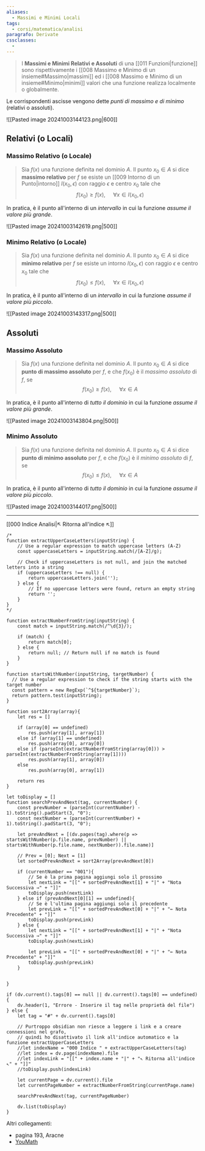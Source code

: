 ```yaml
---
aliases: 
  - Massimi e Minimi Locali
tags:
  - corsi/matematica/analisi
paragrafo: Derivate
cssclasses:
  - 
---
```

>I **Massimi e Minimi Relativi e Assoluti** di una [[011 Funzioni|funzione]] sono rispettivamente i [[008 Massimo e Minimo di un insieme#Massimo|massimi]] ed i [[008 Massimo e Minimo di un insieme#Minimo|minimi]] valori che una funzione realizza localmente o globalmente.

Le corrispondenti ascisse vengono dette *punti di massimo e di minimo* (relativi o assoluti).

![[Pasted image 20241003144123.png|600]]


## Relativi (o Locali)
### Massimo Relativo (o Locale)
>Sia $f(x)$ una funzione definita nel dominio $A$. Il punto $x_0\in A$ si dice **massimo relativo** per $f$ se esiste un [[009 Intorno di un Punto|intorno]] $I(x_0, \epsilon)$ con raggio $\epsilon$ e centro $x_0$ tale che $$f(x_0)\geq f(x),\quad\ \forall x\in I(x_0, \epsilon)$$

In pratica, è il punto all'interno di un *intervallo* in cui la funzione *assume il valore più grande*.

![[Pasted image 20241003142619.png|500]]

### Minimo Relativo (o Locale)
>Sia $f(x)$ una funzione definita nel dominio $A$. Il punto $x_0\in A$ si dice **minimo relativo** per $f$ se esiste un intorno $I(x_0, \epsilon)$ con raggio $\epsilon$ e centro $x_0$ tale che $$f(x_0)\leq f(x),\quad\ \forall x\in I(x_0, \epsilon)$$

In pratica, è il punto all'interno di un *intervallo* in cui la funzione *assume il valore più piccolo*.

![[Pasted image 20241003143317.png|500]]

## Assoluti
### Massimo Assoluto
>Sia $f(x)$ una funzione definita nel dominio $A$. Il punto $x_0\in A$ si dice **punto di massimo assoluto** per $f$, e che $f(x_0)$ è il *massimo assoluto* di $f$, se $$f(x_0)\geq f(x),\quad\ \forall x\in A$$

In pratica, è il punto all'interno di *tutto il dominio* in cui la funzione *assume il valore più grande*.

![[Pasted image 20241003143804.png|500]]

### Minimo Assoluto
>Sia $f(x)$ una funzione definita nel dominio $A$. Il punto $x_0\in A$ si dice **punto di minimo assoluto** per $f$, e che $f(x_0)$ è il *minimo assoluto* di $f$, se $$f(x_0)\leq f(x),\quad\ \forall x\in A$$

In pratica, è il punto all'interno di *tutto il dominio* in cui la funzione *assume il valore più piccolo*.

![[Pasted image 20241003144017.png|500]]





___
[[000 Indice Analisi|↖ Ritorna all'indice ↖]]

```dataviewjs
/*
function extractUpperCaseLetters(inputString) {
	// Use a regular expression to match uppercase letters (A-Z)
	const uppercaseLetters = inputString.match(/[A-Z]/g);
	
	// Check if uppercaseLetters is not null, and join the matched letters into a string
	if (uppercaseLetters !== null) {
		return uppercaseLetters.join('');
	} else {
	    // If no uppercase letters were found, return an empty string
	    return '';
	}
}
*/

function extractNumberFromString(inputString) {
	const match = inputString.match(/^\d{3}/);
	
	if (match) {
		return match[0];
	} else {
		return null; // Return null if no match is found
	}
}

function startsWithNumber(inputString, targetNumber) {
  // Use a regular expression to check if the string starts with the target number
  const pattern = new RegExp(`^${targetNumber}`);
  return pattern.test(inputString);
}

function sort2Array(array){
	let res = []
	
	if (array[0] == undefined)
		res.push(array[1], array[1])
	else if (array[1] == undefined)
		res.push(array[0], array[0])
	else if (parseInt(extractNumberFromString(array[0])) > parseInt(extractNumberFromString(array[1])))
		res.push(array[1], array[0])
	else
		res.push(array[0], array[1])
	
	return res
}

let toDisplay = []
function searchPrevAndNext(tag, currentNumber) {
	const prevNumber = (parseInt(currentNumber) - 1).toString().padStart(3, "0");
	const nextNumber = (parseInt(currentNumber) + 1).toString().padStart(3, "0");
	
	let prevAndNext = [(dv.pages(tag).where(p => startsWithNumber(p.file.name, prevNumber) || startsWithNumber(p.file.name, nextNumber)).file.name)]
	
	// Prev = [0]; Next = [1]
	let sortedPrevAndNext = sort2Array(prevAndNext[0])
	
	if (currentNumber == "001"){ 
		// Se è la prima pagina aggiungi solo il prossimo
		let nextLink = "[[" + sortedPrevAndNext[1] + "|" + "Nota Successiva →" + "]]"
		toDisplay.push(nextLink)
	} else if (prevAndNext[0][1] == undefined){
		// Se è l'ultima pagina aggiungi solo il precedente
		let prevLink = "[[" + sortedPrevAndNext[0] + "|" + "← Nota Precedente" + "]]"
		toDisplay.push(prevLink)
	} else {
		let nextLink = "[[" + sortedPrevAndNext[1] + "|" + "Nota Successiva →" + "]]"
		toDisplay.push(nextLink)
		
		let prevLink = "[[" + sortedPrevAndNext[0] + "|" + "← Nota Precedente" + "]]"
		toDisplay.push(prevLink)
	}
	
	
}

if (dv.current().tags[0] == null || dv.current().tags[0] == undefined){
	dv.header(1, "Errore - Inserire il tag nelle proprietà del file")
} else {
	let tag = "#" + dv.current().tags[0]

	// Purtroppo obsidian non riesce a leggere i link e a creare connessioni nel grafo,
	// quindi ho disattivato il link all'indice automatico e la funzione extractUpperCaseLetters
	//let indexName = "000 Indice " + extractUpperCaseLetters(tag)
	//let index = dv.page(indexName).file
	//let indexLink = "[[" + index.name + "|" + "↖ Ritorna all'indice ↖" + "]]"
	//toDisplay.push(indexLink)
	
	let currentPage = dv.current().file
	let currentPageNumber = extractNumberFromString(currentPage.name)
	
	searchPrevAndNext(tag, currentPageNumber)
	
	dv.list(toDisplay)
}
```

Altri collegamenti: 

- pagina 193, Aracne
- [YouMath](https://www.youmath.it/lezioni/analisi-matematica/derivate/258-massimi-e-minimi-relativi-e-assoluti-definizioni.html)